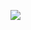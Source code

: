 ![](https://github.com/GerardSh/SoftwareUniversity/blob/main/99%20Attachments/Programming%20Basics%20-%20January%202024%20-%20Certificate)